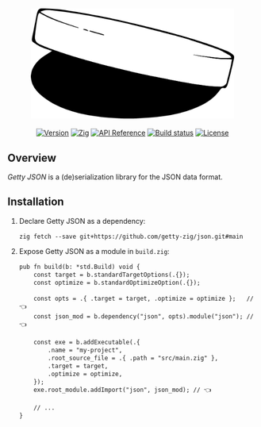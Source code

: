 <br/>

<p align="center">
  <img alt="Getty" src="https://github.com/getty-zig/logo/blob/main/getty-solid.svg" width="410px">
  <br/>
  <br/>
  <a href="https://github.com/getty-zig/json/releases/latest"><img alt="Version" src="https://img.shields.io/github/v/release/getty-zig/json?include_prereleases&label=Version"></a>
  <a href="https://ziglang.org/download"><img alt="Zig" src="https://img.shields.io/badge/Zig-master-fd9930.svg"></a>
  <a href="https://getty-zig.github.io/json"><img alt="API Reference" src="https://img.shields.io/badge/API-Reference-7a73ff.svg"></a>
  <a href="https://github.com/getty-zig/json/actions/workflows/test.yml"><img alt="Build status" src="https://img.shields.io/github/actions/workflow/status/getty-zig/json/test.yml?branch=main&label=Build" /></a>
  <a href="https://github.com/getty-zig/json/blob/main/LICENSE"><img alt="License" src="https://img.shields.io/badge/License-MIT-blue"></a>
</p>

## Overview

_Getty JSON_ is a (de)serialization library for the JSON data format.

## Installation

1. Declare Getty JSON as a dependency:

    ```console
    zig fetch --save git+https://github.com/getty-zig/json.git#main
    ```

2. Expose Getty JSON as a module in `build.zig`:

    ```zig
    pub fn build(b: *std.Build) void {
        const target = b.standardTargetOptions(.{});
        const optimize = b.standardOptimizeOption(.{});

        const opts = .{ .target = target, .optimize = optimize };   // 👈
        const json_mod = b.dependency("json", opts).module("json"); // 👈

        const exe = b.addExecutable(.{
            .name = "my-project",
            .root_source_file = .{ .path = "src/main.zig" },
            .target = target,
            .optimize = optimize,
        });
        exe.root_module.addImport("json", json_mod); // 👈

        // ...
    }
    ```
